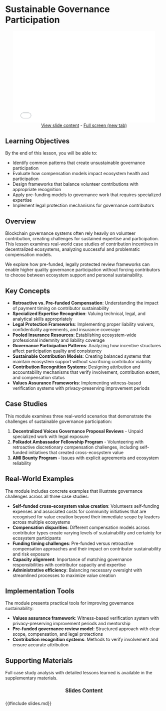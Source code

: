 # Sustainable Governance Participation

<!-- markdown-link-check-disable -->
<center>
<iframe style="width: 90%; aspect-ratio: 1400/900; margin: 0 0; border: none;" src="slides.html"></iframe>
<br />
<a target="_blank" href="slides.md"><i class="fa fa-pencil-square"></i> View slide content</a> -
<a target="_blank" href="slides.html"><i class="fa fa-share-square"></i> Full screen (new tab)</a>
</center>
<!-- markdown-link-check-enable -->

## Learning Objectives

By the end of this lesson, you will be able to:

- Identify common patterns that create unsustainable governance participation
- Evaluate how compensation models impact ecosystem health and participation
- Design frameworks that balance volunteer contributions with appropriate recognition
- Apply pre-funding models to governance work that requires specialized expertise
- Implement legal protection mechanisms for governance contributors

## Overview

Blockchain governance systems often rely heavily on volunteer contribution, creating challenges for sustained expertise and participation. This lesson examines real-world case studies of contribution incentives in decentralized ecosystems, analyzing successful and problematic compensation models.

We explore how pre-funded, legally protected review frameworks can enable higher quality governance participation without forcing contributors to choose between ecosystem support and personal sustainability.

## Key Concepts

- **Retroactive vs. Pre-funded Compensation**: Understanding the impact of payment timing on contributor sustainability
- **Specialized Expertise Recognition**: Valuing technical, legal, and analytical skills appropriately
- **Legal Protection Frameworks**: Implementing proper liability waivers, confidentiality agreements, and insurance coverage
- **Pooled Insurance Resources**: Establishing ecosystem-wide professional indemnity and liability coverage
- **Governance Participation Patterns**: Analyzing how incentive structures affect participation quality and consistency
- **Sustainable Contribution Models**: Creating balanced systems that maintain ecosystem support without sacrificing contributor viability
- **Contribution Recognition Systems**: Designing attribution and accountability mechanisms that verify involvement, contribution extent, and compensation status
- **Values Assurance Frameworks**: Implementing witness-based verification systems with privacy-preserving improvement periods

## Case Studies

This module examines three real-world scenarios that demonstrate the challenges of sustainable governance participation:

1. **Decentralized Voices Governance Proposal Reviews** - Unpaid specialized work with legal exposure
2. **Polkadot Ambassador Fellowship Program** - Volunteering with retroactive discretionary compensation challenges, including self-funded initiatives that created cross-ecosystem value
3. **AMI Bounty Program** - Issues with explicit agreements and ecosystem reliability

## Real-World Examples

The module includes concrete examples that illustrate governance challenges across all three case studies:

- **Self-funded cross-ecosystem value creation**: Volunteers self-funding expenses and associated costs for community initiatives that are recognised for value creation beyond their immediate scope by leaders across multiple ecosystems
- **Compensation disparities**: Different compensation models across contributor types create varying levels of sustainability and certainty for ecosystem participants
- **Funding timing challenges**: Pre-funded versus retroactive compensation approaches and their impact on contributor sustainability and risk exposure
- **Capacity alignment**: Importance of matching governance responsibilities with contributor capacity and expertise
- **Administrative efficiency**: Balancing necessary oversight with streamlined processes to maximize value creation

## Implementation Tools

The module presents practical tools for improving governance sustainability:

- **Values assurance framework**: Witness-based verification system with privacy-preserving improvement periods and mentorship
- **Pre-funded governance review model**: Structured approach with clear scope, compensation, and legal protections
- **Contribution recognition systems**: Methods to verify involvement and ensure accurate attribution

## Supporting Materials

Full case study analysis with detailed lessons learned is available in the supplementary materials.

<center style="margin: 1.3em 0; font-size: 1.2em;"><i class="fa fa-chevron-circle-down"></i> <strong>Slides Content </strong><i class="fa fa-chevron-circle-down"></i></center>
{{#include slides.md}}
<a href="#top" style="position: fixed; right: 11%; bottom: 3%;"><i style="font-size: 1.3em;" class="fa fa-arrow-up"></i></a>
